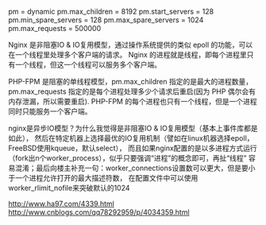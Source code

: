 

pm = dynamic
pm.max_children = 8192
pm.start_servers = 128
pm.min_spare_servers = 128
pm.max_spare_servers = 1024
pm.max_requests = 500000


Nginx 是非阻塞IO & IO复用模型，通过操作系统提供的类似 epoll 的功能，可以在一个线程里处理多个客户端的请求。
Nginx 的进程就是线程，即每个进程里只有一个线程，但这一个线程可以服务多个客户端。

PHP-FPM 是阻塞的单线程模型，pm.max_children 指定的是最大的进程数量，
pm.max_requests 指定的是每个进程处理多少个请求后重启(因为 PHP 偶尔会有内存泄漏，所以需要重启).
PHP-FPM 的每个进程也只有一个线程，但是一个进程同时只能服务一个客户端。


nginx是异步IO模型？为什么我觉得是非阻塞IO & IO复用模型（基本上事件库都是如此），
然后在特定机器上选择最优的IO复用机制（譬如在linux机器选择epoll，FreeBSD使用kqueue，默认select），
而且如果nginx配置的是以多进程方式运行（fork出n个worker_process），似乎只要强调“进程”的概念即可，再扯“线程” 容易混淆；最后向楼主补充一句：worker_connections设置数可以更大，但是要小于一个进程允许打开的最大描述符数，
在配置文件中可以使用worker_rlimit_nofile来突破默认的1024












http://www.ha97.com/4339.html
http://www.cnblogs.com/qq78292959/p/4034359.html
